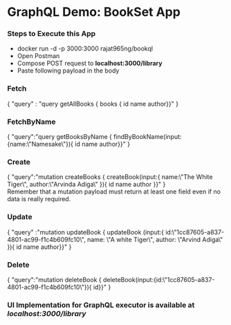 <h1>GraphQL Demo: BookSet App</h1>



<h3>Steps to Execute this App</h3>
<ul>
<li>docker run -d -p 3000:3000 rajat965ng/bookql</li>
<li>Open Postman</li>
<li>Compose POST request to <b>localhost:3000/library</b></li>
<li>Paste following payload in the body</li>
</ul>

<p>

<h3>Fetch</h3>
<p>
{
    "query" : "query getAllBooks { books {    id    name    author}}"
}
</p>
<h3>FetchByName</h3>
<p>
{
	"query":"query getBooksByName {  findByBookName(input:{name:\"Namesake\"}){    id    name    author}}"
}
</p>
<h3>Create</h3>
<p>
{
	"query":"mutation createBooks {  createBook(input:{  name:\"The White Tiger\",  author:\"Arvinda Adiga\" }){    id    name    author }}"
}
<br>
Remember that a mutation payload must return at least one field even if no data is really required.

</p>	


<h3>Update</h3>
<p>
{
	"query" :"mutation updateBook {  updateBook (input:{  id:\"1cc87605-a837-4801-ac99-f1c4b609fc10\", name: \"A white Tiger\", author: \"Arvind Adiga\" }){    id  name  author}}"
}
</p>


<h3>Delete</h3>
<p>
{
	"query":"mutation deleteBook {  deleteBook(input:{id:\"1cc87605-a837-4801-ac99-f1c4b609fc10\"}){    id}}"
}
<p>

</p>


<h3>UI Implementation for GraphQL executor is available at <i>localhost:3000/library</i></h3>